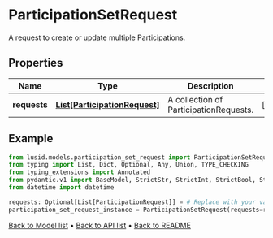 # ParticipationSetRequest

A request to create or update multiple Participations.
## Properties
Name | Type | Description | Notes
------------ | ------------- | ------------- | -------------
**requests** | [**List[ParticipationRequest]**](ParticipationRequest.md) | A collection of ParticipationRequests. | [optional] 
## Example

```python
from lusid.models.participation_set_request import ParticipationSetRequest
from typing import List, Dict, Optional, Any, Union, TYPE_CHECKING
from typing_extensions import Annotated
from pydantic.v1 import BaseModel, StrictStr, StrictInt, StrictBool, StrictFloat, StrictBytes, Field, validator, ValidationError, conlist, constr
from datetime import datetime

requests: Optional[List[ParticipationRequest]] = # Replace with your value
participation_set_request_instance = ParticipationSetRequest(requests=requests)

```

[Back to Model list](../README.md#documentation-for-models) &#8226; [Back to API list](../README.md#documentation-for-api-endpoints) &#8226; [Back to README](../README.md)

